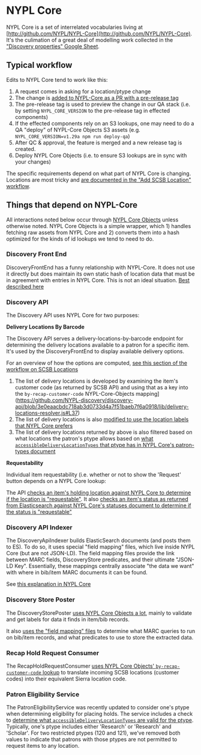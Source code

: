 # NYPL Core

NYPL Core is a set of interrelated vocabularies living at [http://github.com/NYPL/NYPL-Core](http://github.com/NYPL/NYPL-Core). It's the culimation of a great deal of modelling work collected in the ["Discovery properties" Google Sheet](https://docs.google.com/spreadsheets/d/1qTjXqCO4eusaxr6MGpb7ns4u6k8hmg0s6LzJWvHhmHI/edit#gid=493047939).

## Typical workflow

Edits to NYPL Core tend to work like this:

1. A request comes in asking for a location/ptype change
1. The change is [added to NYPL-Core as a PR with a pre-release tag](https://github.com/NYPL/nypl-core#for-qa)
1. The pre-release tag is used to preview the change in our QA stack (i.e. by setting `NYPL_CORE_VERSION` to the pre-release tag in effected components)
1. If the effected components rely on an S3 lookups, one may need to do a QA "deploy" of NYPL-Core Objects S3 assets (e.g. `NYPL_CORE_VERSION=v1.29a npm run deploy-qa`)
1. After QC & approval, the feature is merged and a new release tag is created.
1. Deploy NYPL Core Objects (i.e. to ensure S3 lookups are in sync with your changes)

The specific requirements depend on what part of NYPL Core is changing. Locations are most tricky and [are documented in the "Add SCSB Location" workflow](https://github.com/NYPL/lsp_workflows/blob/master/workflows/add_scsb_location.md#add-entries-to-nypl-core).

## Things that depend on NYPL-Core

All interactions noted below occur through [NYPL Core Objects](https://www.npmjs.com/package/@nypl/nypl-core-objects) unless otherwise noted. NYPL Core Objects is a simple wrapper, which 1) handles fetching raw assets from NYPL Core and 2) converts them into a hash optimized for the kinds of id lookups we tend to need to do.

### Discovery Front End

DiscoveryFrontEnd has a funny relationship with NYPL-Core. It does not use it directly but does maintain its own static hash of location data that must be in agreement with entries in NYPL Core. This is not an ideal situation. [Best described here](https://github.com/NYPL-discovery/discovery-front-end/blob/9a32fccd212fc644503ed0e516f59e254340f335/README.md#adding-locations)

### Discovery API

The Discovery API uses NYPL Core for two purposes:

**Delivery Locations By Barcode**

The Discovery API serves a delivery-locations-by-barcode endpoint for determining the delivery locations available to a patron for a specific item. It's used by the DiscoveryFrontEnd to display available delivery options.

For an overview of how the options are computed, [see this section of the workflow on SCSB Locations](https://github.com/NYPL/lsp_workflows/blob/18953c472cd9ad5f626040e7bbc7f1bc9fcd706e/workflows/add_scsb_location.md#a-note-on-the-holding-delivery-location-relationship)

1. The list of delivery locations is developed by examining the item's customer code (as returned by SCSB API) and using that as a key into the `by-recap-customer-code` NYPL-Core-Objects mapping](https://github.com/NYPL-discovery/discovery-api/blob/3e0eaacbdc718ab3d0733d4a7f51baeb7f6a0918/lib/delivery-locations-resolver.js#L37)
1. The list of delivery locations is also [modified to use the location labels that NYPL Core prefers](https://github.com/NYPL-discovery/discovery-api/blob/2267102369b01caf3bfa851e37c282c080fd956f/lib/location_label_updater.js#L15)
1. The list of delivery locations returned by above is also filtered based on what locations the patron's ptype allows based on [what `accessibleDeliveryLocationTypes` that ptype has in NYPL Core's patron-types document](https://github.com/NYPL-discovery/discovery-api/blob/3e0eaacbdc718ab3d0733d4a7f51baeb7f6a0918/lib/available_delivery_location_types.js#L14-L15)

**Requestability**

Individual item requestability (i.e. whether or not to show the 'Request' button depends on a NYPL Core lookup:

The API [checks an item's holding location against NYPL Core to determine if the location is "requestable"](https://github.com/NYPL-discovery/discovery-api/blob/2267102369b01caf3bfa851e37c282c080fd956f/lib/requestability_determination.js#L15). It also [checks an item's status as returned from Elasticsearch against NYPL Core's statuses document to determine if the status is "requestable"](https://github.com/NYPL-discovery/discovery-api/blob/2267102369b01caf3bfa851e37c282c080fd956f/lib/requestability_determination.js#L23)

### Discovery API Indexer

The DiscoveryApiIndexer builds ElasticSearch documents (and posts them to ES). To do so, it uses special "field mapping" files, which live inside NYPL Core (but are not JSON-LD). The field mapping files provide the link between MARC fields, DiscoveryStore predicates, and their ultimate "JSON-LD Key". Essentially, these mappings centrally associate "the data we want" with where in bib/item MARC documents it can be found.

See [this explanation in NYPL Core](https://github.com/NYPL/nypl-core/tree/master/mappings/recap-discovery)

### Discovery Store Poster

The DiscoveryStorePoster [uses NYPL Core Objects a lot](https://github.com/NYPL-discovery/discovery-store-poster/blob/06db246d4a3ba95e37c6cdb5479e3a493e259561/lib/serializers/item.js), mainly to validate and get labels for data it finds in item/bib records.

It also [uses the "field mapping" files](https://github.com/NYPL-discovery/discovery-store-poster/blob/06db246d4a3ba95e37c6cdb5479e3a493e259561/README.md#nypl-core-changes) to determine what MARC queries to run on bib/item records, and what predicates to use to store the extracted data.

### Recap Hold Request Consumer

The RecapHoldRequestConsumer [uses NYPL Core Objects' `by-recap-customer-code` lookup](https://github.com/NYPL/recap-hold-request-consumer/blob/bb8b00c46552c250b6c1b2bc7af245b4d0664978/models/location.rb#L5-L22) to translate incoming SCSB locations (customer codes) into their equivalent Sierra location code.

### Patron Eligibility Service

The PatronEligibilityService was recently updated to consider one's ptype when determining eligibility for placing holds. The service includes a check to [determine what `accessibleDeliveryLocationTypes` are valid for the ptype](https://github.com/NYPL-discovery/patron-eligibility-service/blob/c349a08308eda8e39426a6e6578c64b9eb5662a8/checkEligibility.js#L99). Typically, one's ptype includes either 'Research' or 'Research' and 'Scholar'. For two restricted ptypes (120 and 121), we've removed both values to indicate that patrons with those ptypes are not permitted to request items to any location.
